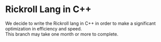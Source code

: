 # Rickroll Lang in C++
We decide to write the Rickroll lang in C++ in order to make a significant optimization in efficiency and speed.
<br>
This branch may take one month or more to complete.
